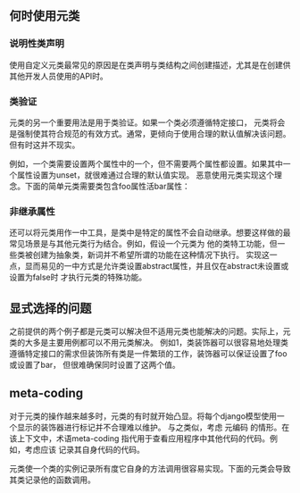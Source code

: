 ## 何时使用元类

### 说明性类声明

使用自定义元类最常见的原因是在类声明与类结构之间创建描述，尤其是在创建供其他开发人员使用的API时。

### 类验证

元类的另一个重要用法是用于类验证。如果一个类必须遵循特定接口，
元类将会是强制使其符合规范的有效方式。通常，更倾向于使用合理的默认值解决该问题。但有时这并不现实。

例如，一个类需要设置两个属性中的一个，但不需要两个属性都设置。如果其中一个属性设置为unset，就很难通过合理的默认值实现。
恶意使用元类实现这个理念。下面的简单元类需要类包含foo属性活bar属性：

### 非继承属性

还可以将元类用作一中工具，是类中是特定的属性不会自动继承。想要这样做的最常见场景是与其他元类行为结合。例如，假设一个元类为
他的类特工功能，但一些类被创建为抽象类，新词并不希望所谓的功能在这种情况下执行。
实现这一点，显而易见的一中方式是允许类设置abstract属性，并且仅在abstract未设置或设置为false时
才执行元类的特殊功能。

## 显式选择的问题

之前提供的两个例子都是元类可以解决但不适用元类也能解决的问题。实际上，元类的大多是主要用例都可以不用元类解决。
例如1，类装饰器可以很容易地处理类遵循特定接口的需求但装饰所有类是一件繁琐的工作，装饰器可以保证设置了foo或设置了bar，
但很难确保同时设置了这两个值。

## meta-coding

对于元类的操作越来越多时，元类的有时就开始凸显。将每个django模型使用一个显示的装饰器进行标记并不合理难以维护。
与之类似，考虑 元编码 的情形。在该上下文中，术语meta-coding 指代用于查看应用程序中其他代码的代码。例如，考虑应该
记录其自身代码的代码。

元类使一个类的实例记录所有度它自身的方法调用很容易实现。下面的元类会导致其类记录他的函数调用。